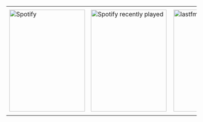 <div align="center">
<table>
<tr>
 <td align="center" colspan="3"></td>
</tr> 
<tr>
<td>
  <a href="https://open.spotify.com/user/isamoody" target="_blank" rel="noopener noreferrer">
    <img alt="Spotify" width="200px" height="270px" src="https://spotify-github-profile.kittinanx.com/api/view?uid=isamoody&cover_image=true&theme=default&show_offline=false&background_color=121212&interchange=false"/>
  </a>
</td>
<td>
  <a href="https://open.spotify.com/user/isamoody" target="_blank" rel="noopener noreferrer">
    <img alt="Spotify recently played" width="200px" height="270px" src="https://spotify-recently-played-readme.vercel.app/api?user=isamoody&count=10"/>
  </a>
</td>
<td>
  <a href="https://www.last.fm/pt/user/joaoaramuni" target="_blank" rel="noopener noreferrer">
    <img align="right" width="400px" height="270px" alt="lastfm" src="https://lastfm-recently-played.vercel.app/api?user=joaoaramuni&width=400"/>
  </a>
</td>
</tr>
<tr>
 <td align="center" colspan="3"></td>
</tr> 
</table>
</div>

